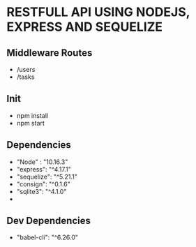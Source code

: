 # RESTFULL API USING NODEJS, EXPRESS AND SEQUELIZE

## Middleware Routes
- /users 
- /tasks

## Init
- npm install
- npm start

## Dependencies
- "Node" : "10.16.3"
- "express": "^4.17.1"
- "sequelize": "^5.21.1"
- "consign": "^0.1.6"
- "sqlite3": "^4.1.0"
-
## Dev Dependencies
- "babel-cli": "^6.26.0"
